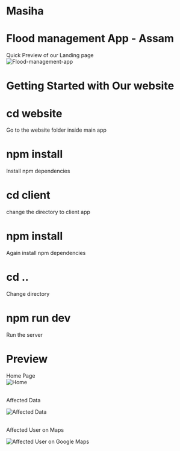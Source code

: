 # Masiha
# Flood management App - Assam

Quick Preview of our Landing page
<br/>
![Flood-management-app](https://github.com/Samudranil-silenthero/Masiha/blob/main/website/website-snapshots/baan.png)

# Getting Started with Our website

# cd website
Go to the website folder inside main app

# npm install
Install npm dependencies
# cd client 
change the directory to client app
# npm install 
Again install npm dependencies
# cd ..
Change directory
# npm run dev
Run the server

# Preview
Home Page 
<br/>
![Home](https://github.com/Samudranil-silenthero/Masiha/blob/main/website/website-snapshots/Annotation%202021-03-21%20023004.png)

<br/>
Affected Data 

![Affected Data](https://github.com/Samudranil-silenthero/Masiha/blob/main/website/website-snapshots/Annotation%202021-03-21%20023130.png)

<br/>
Affected User on Maps

![Affected User on Google Maps](https://github.com/Samudranil-silenthero/Masiha/blob/main/website/website-snapshots/Annotation%202021-03-21%20023209.png)


